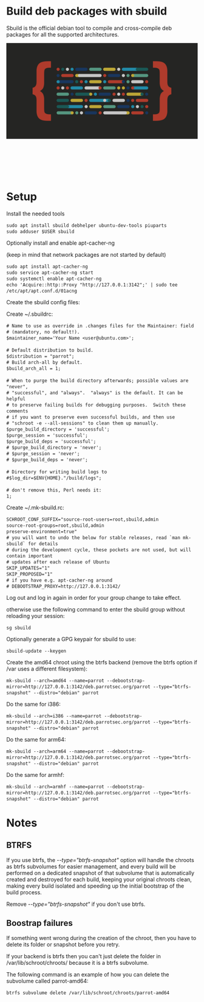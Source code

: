 # Build deb packages with sbuild

Sbuild is the official debian tool to compile and cross-compile deb packages
for all the supported architectures.

![screenshot](../img/developer-background.jpg)

&nbsp;


&nbsp;


&nbsp;


# Setup

Install the needed tools

```
sudo apt install sbuild debhelper ubuntu-dev-tools piuparts
sudo adduser $USER sbuild
```

Optionally install and enable apt-cacher-ng

(keep in mind that network packages are not started by default)

```
sudo apt install apt-cacher-ng
sudo service apt-cacher-ng start
sudo systemctl enable apt-cacher-ng
echo 'Acquire::http::Proxy "http://127.0.0.1:3142";' | sudo tee /etc/apt/apt.conf.d/01acng
```


Create the sbuild config files:

Create ~/.sbuildrc:

```
# Name to use as override in .changes files for the Maintainer: field
# (mandatory, no default!).
$maintainer_name='Your Name <user@ubuntu.com>';

# Default distribution to build.
$distribution = "parrot";
# Build arch-all by default.
$build_arch_all = 1;

# When to purge the build directory afterwards; possible values are "never",
# "successful", and "always".  "always" is the default. It can be helpful
# to preserve failing builds for debugging purposes.  Switch these comments
# if you want to preserve even successful builds, and then use
# "schroot -e --all-sessions" to clean them up manually.
$purge_build_directory = 'successful';
$purge_session = 'successful';
$purge_build_deps = 'successful';
# $purge_build_directory = 'never';
# $purge_session = 'never';
# $purge_build_deps = 'never';

# Directory for writing build logs to
#$log_dir=$ENV{HOME}."/build/logs";

# don't remove this, Perl needs it:
1;
```


Create ~/.mk-sbuild.rc:

```
SCHROOT_CONF_SUFFIX="source-root-users=root,sbuild,admin
source-root-groups=root,sbuild,admin
preserve-environment=true"
# you will want to undo the below for stable releases, read `man mk-sbuild` for details
# during the development cycle, these pockets are not used, but will contain important
# updates after each release of Ubuntu
SKIP_UPDATES="1"
SKIP_PROPOSED="1"
# if you have e.g. apt-cacher-ng around
# DEBOOTSTRAP_PROXY=http://127.0.0.1:3142/
```


Log out and log in again in order for your group change to take effect.

otherwise use the following command to enter the sbuild group without reloading your session:

```
sg sbuild
```


Optionally generate a GPG keypair for sbuild to use:

```
sbuild-update --keygen
```


Create the amd64 chroot using the btrfs backend (remove the btrfs option if /var uses a different filesystem):

```
mk-sbuild --arch=amd64 --name=parrot --debootstrap-mirror=http://127.0.0.1:3142/deb.parrotsec.org/parrot --type="btrfs-snapshot" --distro="debian" parrot
```


Do the same for i386:

```
mk-sbuild --arch=i386 --name=parrot --debootstrap-mirror=http://127.0.0.1:3142/deb.parrotsec.org/parrot --type="btrfs-snapshot" --distro="debian" parrot
```

Do the same for arm64:

```
mk-sbuild --arch=arm64 --name=parrot --debootstrap-mirror=http://127.0.0.1:3142/deb.parrotsec.org/parrot --type="btrfs-snapshot" --distro="debian" parrot
```


Do the same for armhf:

```
mk-sbuild --arch=armhf --name=parrot --debootstrap-mirror=http://127.0.0.1:3142/deb.parrotsec.org/parrot --type="btrfs-snapshot" --distro="debian" parrot
```





# Notes

## BTRFS

If you use btrfs, the *--type="btrfs-snapshot"* option will handle the chroots as btrfs subvolumes for easier management,
and every build will be performed on a dedicated snapshot of that subvolume that is automatically created and destroyed for each build,
keeping your original chroots clean, making every build isolated and speeding up the initial bootstrap of the build process.

Remove *--type="btrfs-snapshot"* if you don't use btrfs.

## Boostrap failures

If something went wrong during the creation of the chroot, then you have to delete its folder or snapshot before you retry.

If your backend is btrfs then you can't just delete the folder in /var/lib/schroot/chroots/ because it is a btrfs subvolume.

The following command is an example of how you can delete the subvolume called parrot-amd64:

```
btrfs subvolume delete /var/lib/schroot/chroots/parrot-amd64
```
